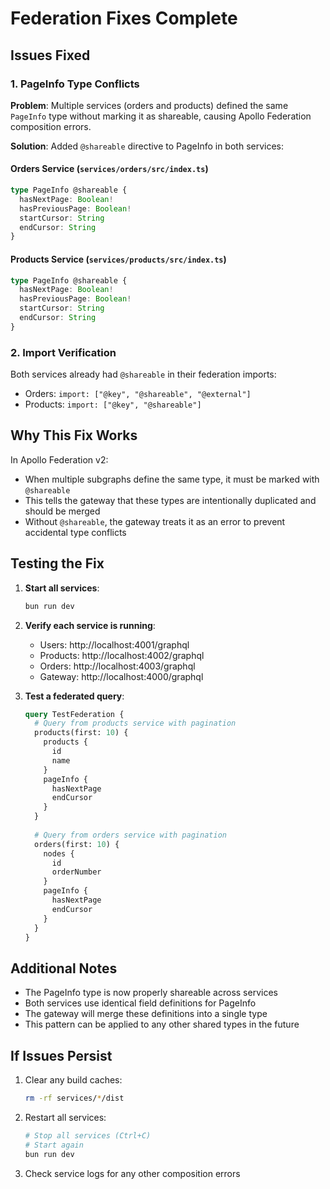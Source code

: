 # Federation Fixes Complete

## Issues Fixed

### 1. PageInfo Type Conflicts
**Problem**: Multiple services (orders and products) defined the same `PageInfo` type without marking it as shareable, causing Apollo Federation composition errors.

**Solution**: Added `@shareable` directive to PageInfo in both services:

#### Orders Service (`services/orders/src/index.ts`)
```typescript
type PageInfo @shareable {
  hasNextPage: Boolean!
  hasPreviousPage: Boolean!
  startCursor: String
  endCursor: String
}
```

#### Products Service (`services/products/src/index.ts`)
```typescript
type PageInfo @shareable {
  hasNextPage: Boolean!
  hasPreviousPage: Boolean!
  startCursor: String
  endCursor: String
}
```

### 2. Import Verification
Both services already had `@shareable` in their federation imports:
- Orders: `import: ["@key", "@shareable", "@external"]`
- Products: `import: ["@key", "@shareable"]`

## Why This Fix Works

In Apollo Federation v2:
- When multiple subgraphs define the same type, it must be marked with `@shareable`
- This tells the gateway that these types are intentionally duplicated and should be merged
- Without `@shareable`, the gateway treats it as an error to prevent accidental type conflicts

## Testing the Fix

1. **Start all services**:
   ```bash
   bun run dev
   ```

2. **Verify each service is running**:
   - Users: http://localhost:4001/graphql
   - Products: http://localhost:4002/graphql
   - Orders: http://localhost:4003/graphql
   - Gateway: http://localhost:4000/graphql

3. **Test a federated query**:
   ```graphql
   query TestFederation {
     # Query from products service with pagination
     products(first: 10) {
       products {
         id
         name
       }
       pageInfo {
         hasNextPage
         endCursor
       }
     }
     
     # Query from orders service with pagination
     orders(first: 10) {
       nodes {
         id
         orderNumber
       }
       pageInfo {
         hasNextPage
         endCursor
       }
     }
   }
   ```

## Additional Notes

- The PageInfo type is now properly shareable across services
- Both services use identical field definitions for PageInfo
- The gateway will merge these definitions into a single type
- This pattern can be applied to any other shared types in the future

## If Issues Persist

1. Clear any build caches:
   ```bash
   rm -rf services/*/dist
   ```

2. Restart all services:
   ```bash
   # Stop all services (Ctrl+C)
   # Start again
   bun run dev
   ```

3. Check service logs for any other composition errors